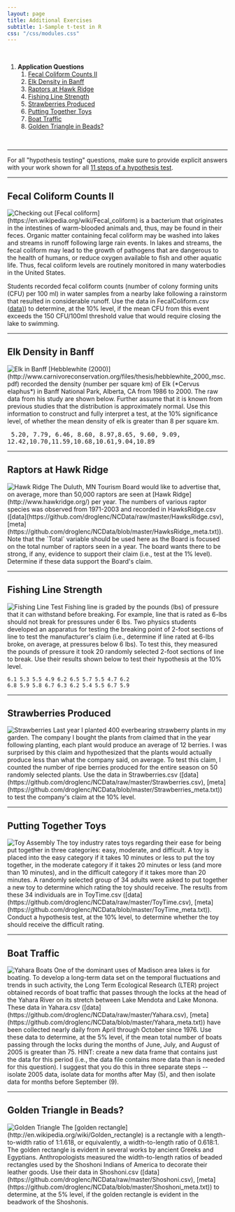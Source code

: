 ```yaml
---
layout: page
title: Additional Exercises
subtitle: 1-Sample t-test in R
css: "/css/modules.css"
---
```


&nbsp;

1. **Application Questions**
    1. [Fecal Coliform Counts II](#fecal-coliform-counts-ii)
    1. [Elk Density in Banff](#elk-density-in-banff)
    1. [Raptors at Hawk Ridge](#raptors-at-hawk-ridge)
    1. [Fishing Line Strength](#fishing-line-strength)
    1. [Strawberries Produced](#strawberries-produced)
    1. [Putting Together Toys](#putting-together-toys)
    1. [Boat Traffic](#boat-traffic)
    1. [Golden Triangle in Beads?](#golden-triangle-in-beads)

&nbsp;

----

<div class="alert alert-success">For all "hypothesis testing" questions, make sure to provide explicit answers with your work shown for all <a href="../11-steps">11 steps of a hypothesis test</a>.
</div>

----

## Fecal Coliform Counts II
<img src="http://derekogle.com/NCMTH107/modules/CE/zimgs/warning_sign.jpg" alt="Checking out" class="img-right">
[Fecal coliform](https://en.wikipedia.org/wiki/Fecal_coliform) is a bacterium that originates in the intestines of warm-blooded animals and, thus, may be found in their feces.  Organic matter containing fecal coliform may be washed into lakes and streams in runoff following large rain events.  In lakes and streams, the fecal coliform may lead to the growth of pathogens that are dangerous to the health of humans, or reduce oxygen available to fish and other aquatic life.  Thus, fecal coliform levels are routinely monitored in many waterbodies in the United States.

Students recorded fecal coliform counts (number of colony forming units (CFU) per 100 ml) in water samples from a nearby lake following a rainstorm that resulted in considerable runoff. Use the data in FecalColiform.csv ([data)](FecalColiform.csv)) to determine, at the 10% level, if the mean CFU from this event exceeds the 150 CFU/100ml threshold value that would require closing the lake to swimming.

----

## Elk Density in Banff
<img src="zimgs/elk-inBanff.jpg" alt="Elk in Banff" class="img-right">
[Hebblewhite (2000)](http://www.carnivoreconservation.org/files/thesis/hebblewhite_2000_msc.pdf) recorded the density (number per square km) of Elk (*Cervus elaphus*) in Banff National Park, Alberta, CA from 1986 to 2000. The raw data from his study are shown below. Further assume that it is known from previous studies that the distribution is approximately normal. Use this information to construct and fully interpret a test, at the 10% significance level, of whether the mean density of elk is greater than 8 per square km.

<pre>
 5.20, 7.79, 6.46, 8.60, 8.97,8.65, 9.60, 9.09,
12.42,10.70,11.59,10.68,10.61,9.04,10.89
</pre>

----

## Raptors at Hawk Ridge
<img src="zimgs/hawk_ridge.jpg" alt="Hawk Ridge" class="img-right">
The Duluth, MN Tourism Board would like to advertise that, on average, more than 50,000 raptors are seen at [Hawk Ridge](http://www.hawkridge.org/) per year. The numbers of various raptor species was observed from 1971-2003 and recorded in HawksRidge.csv ([data](https://github.com/droglenc/NCData/raw/master/HawksRidge.csv), [meta](https://github.com/droglenc/NCData/blob/master/HawksRidge_meta.txt)). Note that the `Total` variable should be used here as the Board is focused on the total number of raptors seen in a year. The board wants there to be strong, if any, evidence to support their claim (i.e., test at the 1% level). Determine if these data support the Board's claim.

----

## Fishing Line Strength
<img src="zimgs/fishing-line.jpg" alt="Fishing Line Test" class="img-right">
Fishing line is graded by the pounds (lbs) of pressure that it can withstand before breaking. For example, line that is rated as 6-lbs should not break for pressures under 6 lbs. Two physics students developed an apparatus for testing the breaking point of 2-foot sections of line to test the manufacturer's claim (i.e., determine if line rated at 6-lbs broke, on average, at pressures below 6 lbs). To test this, they measured the pounds of pressure it took 20 randomly selected 2-foot sections of line to break. Use their results shown below to test their hypothesis at the 10% level.

```
6.1 5.3 5.5 4.9 6.2 6.5 5.7 5.5 4.7 6.2
6.8 5.9 5.8 6.7 6.3 6.2 5.4 5.5 6.7 5.9
```

----

## Strawberries Produced
<img src="zimgs/strawberries.jpg" alt="Strawberries" class="img-right">
Last year I planted 400 everbearing strawberry plants in my garden. The company I bought the plants from claimed that in the year following planting, each plant would produce an average of 12 berries. I was surprised by this claim and hypothesized that the plants would actually produce less than what the company said, on average. To test this claim, I counted the number of ripe berries produced for the entire season on 50 randomly selected plants. Use the data in Strawberries.csv ([data](https://github.com/droglenc/NCData/raw/master/Strawberries.csv), [meta](https://github.com/droglenc/NCData/blob/master/Strawberries_meta.txt)) to test the company's claim at the 10% level.

----

## Putting Together Toys
<img src="zimgs/toy-assembly.jpg" alt="Toy Assembly" class="img-right">
The toy industry rates toys regarding their ease for being put together in three categories: easy, moderate, and difficult. A toy is placed into the easy category if it takes 10 minutes or less to put the toy together, in the moderate category if it takes 20 minutes or less (and more than 10 minutes), and in the difficult category if it takes more than 20 minutes. A randomly selected group of 34 adults were asked to put together a new toy to determine which rating the toy should receive. The results from these 34 individuals are in ToyTime.csv ([data](https://github.com/droglenc/NCData/raw/master/ToyTime.csv), [meta](https://github.com/droglenc/NCData/blob/master/ToyTime_meta.txt)). Conduct a hypothesis test, at the 10% level, to determine whether the toy should receive the difficult rating.

----

## Boat Traffic
<img src="zimgs/Yahara-boats.jpg" alt="Yahara Boats" class="img-right">
One of the dominant uses of Madison area lakes is for boating. To develop a long-term data set on the temporal fluctuations and trends in such activity, the Long Term Ecological Research (LTER) project obtained records of boat traffic that passes through the locks at the head of the Yahara River on its stretch between Lake Mendota and Lake Monona. These data in Yahara.csv ([data](https://github.com/droglenc/NCData/raw/master/Yahara.csv), [meta](https://github.com/droglenc/NCData/blob/master/Yahara_meta.txt)) have been collected nearly daily from April through October since 1976. Use these data to determine, at the 5% level, if the mean total number of boats passing through the locks during the months of June, July, and August of 2005 is greater than 75. HINT: create a new data frame that contains just the data for this period (i.e., the data file contains more data than is needed for this question). I suggest that you do this in three separate steps -- isolate 2005 data, isolate data for months after May (5), and then isolate data for months before September (9).

----

## Golden Triangle in Beads?
<img src="zimgs/golden-triangle.jpg" alt="Golden Triangle" class="img-right">
The [golden rectangle](http://en.wikipedia.org/wiki/Golden_rectangle) is a rectangle with a length-to-width ratio of 1:1.618, or equivalently, a width-to-length ratio of 0.618:1. The golden rectangle is evident in several works by ancient Greeks and Egyptians. Anthropologists measured the width-to-length ratios of beaded rectangles used by the Shoshoni Indians of America to decorate their leather goods. Use their data in Shoshoni.csv ([data](https://github.com/droglenc/NCData/raw/master/Shoshoni.csv), [meta](https://github.com/droglenc/NCData/blob/master/Shoshoni_meta.txt)) to determine, at the 5% level, if the golden rectangle is evident in the beadwork of the Shoshonis.
